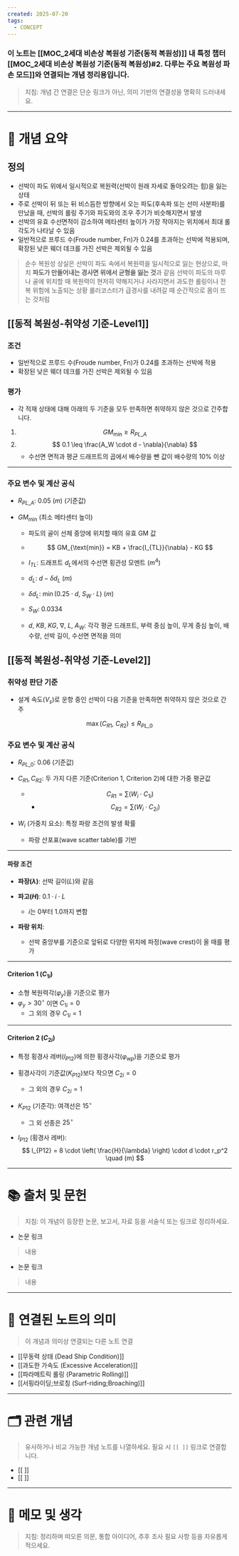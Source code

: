 ```yaml
---
created: 2025-07-20
tags:
  - CONCEPT
---
```

### 이 노트는 [[MOC_2세대 비손상 복원성 기준(동적 복원성)]] 내 특정 챕터[[MOC_2세대 비손상 복원성 기준(동적 복원성)#2. 다루는 주요 복원성 파손 모드]]와 연결되는 개념 정리용입니다.  
> 지침: 개념 간 연결은 단순 링크가 아닌, 의미 기반의 연결성을 명확히 드러내세요.  
---

# 🧩 개념 요약  
## 정의
- 선박이 파도 위에서 일시적으로 복원력(선박이 원래 자세로 돌아오려는 힘)을 잃는 상태
- 주로 선박이 뒤 또는 뒤 비스듬한 방향에서 오는 파도(후속파 또는 선미 사분파)를 만났을 때, 선박의 롤링 주기와 파도와의 조우 주기가 비슷해지면서 발생
- 선박의 유효 수선면적이 감소하여 메타센터 높이가 가장 작아지는 위치에서 최대 롤 각도가 나타날 수 있음
- 일반적으로 프루드 수(Froude number, Fn)가 0.24를 초과하는 선박에 적용되며, 확장된 낮은 웨더 데크를 가진 선박은 제외될 수 있음

> 순수 복원성 상실은 선박이 파도 속에서 복원력을 일시적으로 잃는 현상으로, 마치 **파도가 만들어내는 경사면 위에서 균형을 잃는 것**과 같음
> 선박이 파도의 마루나 골에 위치할 때 복원력이 현저히 약해지거나 사라지면서 과도한 롤링이나 전복 위험에 노출되는 상황
> 롤러코스터가 급경사를 내려갈 때 순간적으로 몸이 뜨는 것처럼

## [[동적 복원성-취약성 기준-Level1]]
###  조건
- 일반적으로 프루드 수(Froude number, Fn)가 0.24를 초과하는 선박에 적용
- 확장된 낮은 웨더 데크를 가진 선박은 제외될 수 있음

### 평가
- 각 적재 상태에 대해 아래의 두 기준을 모두 만족하면 취약하지 않은 것으로 간주합니다.

1. $$GM_{\text{min}} \geq R_{PL\_A}$$
2. $$
0.1 \leq \frac{A_W \cdot d - \nabla}{\nabla}
$$
	- 수선면 면적과 평균 드래프트의 곱에서 배수량을 뺀 값이 배수량의 10% 이상
---

### 주요 변수 및 계산 공식

- $R_{PL\_A}$:  $0.05\ (m)$ (기준값)

- $GM_{\text{min}}$ (최소 메타센터 높이)
	- 파도의 골이 선체 중앙에 위치할 때의 유효 GM 값
	- $$
  GM_{\text{min}} = KB + \frac{I_{TL}}{\nabla} - KG
  $$

	- $I_{TL}$: 드래프트 $d_L$에서의 수선면 횡관성 모멘트 ($m^4$)
	
	- $d_L$: $d - \delta d_L$ ($m$)
	
	- $\delta d_L$: $\min(0.25 \cdot d,\ S_W \cdot L)$ ($m$)
	
	- $S_W$: $0.0334$
	
	- $d,\ KB,\ KG,\ \nabla,\ L,\ A_W$: 각각 평균 드래프트, 부력 중심 높이, 무게 중심 높이, 배수량, 선박 길이, 수선면 면적을 의미

## [[동적 복원성-취약성 기준-Level2]]

### 취약성 판단 기준
- 설계 속도($V_s$)로 운항 중인 선박이 다음 기준을 만족하면 취약하지 않은 것으로 간주

$$
\max(C_{R1},\ C_{R2}) \leq R_{PL\_0}
$$

### 주요 변수 및 계산 공식

- $R_{PL\_0}$:  $0.06$ (기준값)

- $C_{R1}, C_{R2}$: 두 가지 다른 기준(Criterion 1, Criterion 2)에 대한 가중 평균값
	- $$  C_{R1} = \sum (W_i \cdot C_{1i})  $$
	  - $$  C_{R2} = \sum (W_i \cdot C_{2i})  $$

- $W_i$ (가중치 요소): 특정 파랑 조건의 발생 확률
	- 파랑 산포표(wave scatter table)를 기반

---

####  파랑 조건

- **파장($\lambda$)**: 선박 길이($L$)와 같음

- **파고($H$)**: $0.1 \cdot i \cdot L$ 
	- $i$는 0부터 1.0까지 변함

- **파랑 위치**: 
	- 선박 중앙부를 기준으로 앞뒤로 다양한 위치에 파정(wave crest)이 올 때를 평가

---

#### Criterion 1 ($C_{1i}$)

- 소형 복원력각($\varphi_y$)을 기준으로 평가
- $\varphi_y > 30^\circ$ 이면 $C_{1i} = 0$
	- 그 외의 경우 $C_{1i} = 1$

---

#### Criterion 2 ($C_{2i}$)

- 특정 횡경사 레버($l_{P12}$)에 의한 횡경사각($\varphi_{wp}$)을 기준으로 평가

- 횡경사각이 기준값($K_{P12}$)보다 작으면 $C_{2i} = 0$
	- 그 외의 경우 $C_{2i} = 1$

- $K_{P12}$ (기준각): 여객선은 $15^\circ$
	- 그 외 선종은 $25^\circ$

- $l_{P12}$ (횡경사 레버): 
$$
l_{P12} = 8 \cdot \left( \frac{H}{\lambda} \right) \cdot d \cdot r_p^2 \quad (m)
$$








---

# 📚 출처 및 문헌  
> 지침: 이 개념이 등장한 논문, 보고서, 자료 등을 서술식 또는 링크로 정리하세요.

- 논문 링크
> 내용
- 논문 링크
>  내용 

---

# 🔗 연결된 노트의 의미  
> 이 개념과 의미상 연결되는 다른 노트 연결
- [[무동력 상태 (Dead Ship Condition)]]
- [[과도한 가속도 (Excessive Acceleration)]]
- [[파라메트릭 롤링 (Parametric Rolling)]]
- [[서핑라이딩;브로칭 (Surf-riding;Broaching)]]


---

# 🗂 관련 개념  
> 유사하거나 비교 가능한 개념 노트를 나열하세요. 필요 시 `[[ ]]` 링크로 연결합니다.

- [[ ]]
- [[ ]]

---

# 💬 메모 및 생각  
> 지침: 정리하며 떠오른 의문, 통합 아이디어, 추후 조사 필요 사항 등을 자유롭게 적으세요.

